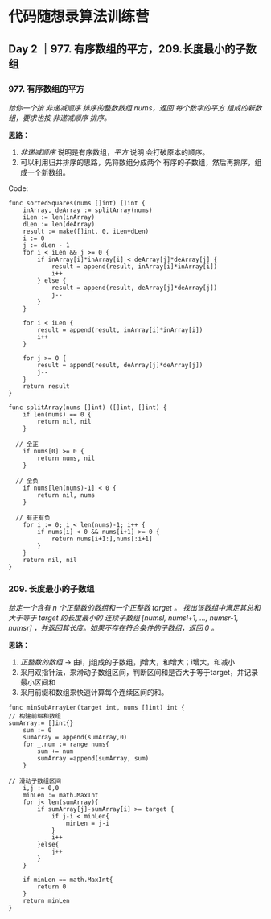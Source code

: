 
#  代码随想录算法训练营

## Day 2 ｜977. 有序数组的平方，209.长度最小的子数组

### 977. 有序数组的平方
*给你一个按 非递减顺序 排序的整数数组 nums，返回 每个数字的平方 组成的新数组，要求也按 非递减顺序 排序。*

**思路：**
1. _非递减顺序_ 说明是有序数组，_平方_ 说明 会打破原本的顺序。
2. 可以利用归并排序的思路，先将数组分成两个 有序的子数组，然后再排序，组成一个新数组。

Code:
```
func sortedSquares(nums []int) []int {
	inArray, deArray := splitArray(nums)
	iLen := len(inArray)
	dLen := len(deArray)
	result := make([]int, 0, iLen+dLen)
	i := 0
	j := dLen - 1
	for i < iLen && j >= 0 {
		if inArray[i]*inArray[i] < deArray[j]*deArray[j] {
			result = append(result, inArray[i]*inArray[i])
			i++
		} else {
			result = append(result, deArray[j]*deArray[j])
			j--
		}
	}
	
	for i < iLen {
		result = append(result, inArray[i]*inArray[i])
		i++
	}
	
	for j >= 0 {
		result = append(result, deArray[j]*deArray[j])
		j--
	}
	return result
}

func splitArray(nums []int) ([]int, []int) {
	if len(nums) == 0 {
		return nil, nil
	}

  // 全正
	if nums[0] >= 0 {
		return nums, nil
	}

  // 全负
	if nums[len(nums)-1] < 0 {
		return nil, nums
	}

  // 有正有负
	for i := 0; i < len(nums)-1; i++ {
		if nums[i] < 0 && nums[i+1] >= 0 {
			return nums[i+1:],nums[:i+1]
		}
	}
	return nil, nil
}
```
### 209. 长度最小的子数组
_给定一个含有 n 个正整数的数组和一个正整数 target 。
找出该数组中满足其总和大于等于 target 的长度最小的 连续子数组 [numsl, numsl+1, ..., numsr-1, numsr] ，并返回其长度。如果不存在符合条件的子数组，返回 0 。_

**思路：**
1. _正整数的数组_ -> 由i，j组成的子数组，j增大，和增大；i增大，和减小
2. 采用双指针法，来滑动子数组区间，判断区间和是否大于等于target，并记录最小区间和
3. 采用前缀和数组来快速计算每个连续区间的和。

```
func minSubArrayLen(target int, nums []int) int {
// 构建前缀和数组
sumArray:= []int{}
    sum := 0
    sumArray = append(sumArray,0)
    for _,num := range nums{
        sum += num
        sumArray =append(sumArray, sum)
    }

// 滑动子数组区间
    i,j := 0,0
    minLen := math.MaxInt
    for j< len(sumArray){
        if sumArray[j]-sumArray[i] >= target {
            if j-i < minLen{
                minLen = j-i
            }
            i++
        }else{
            j++
        }
    }

    if minLen == math.MaxInt{
        return 0
    }
    return minLen
}
```
